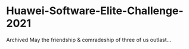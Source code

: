# Huawei-Software-Elite-Challenge-2021

Archived
May the friendship & comradeship of three of us outlast...

